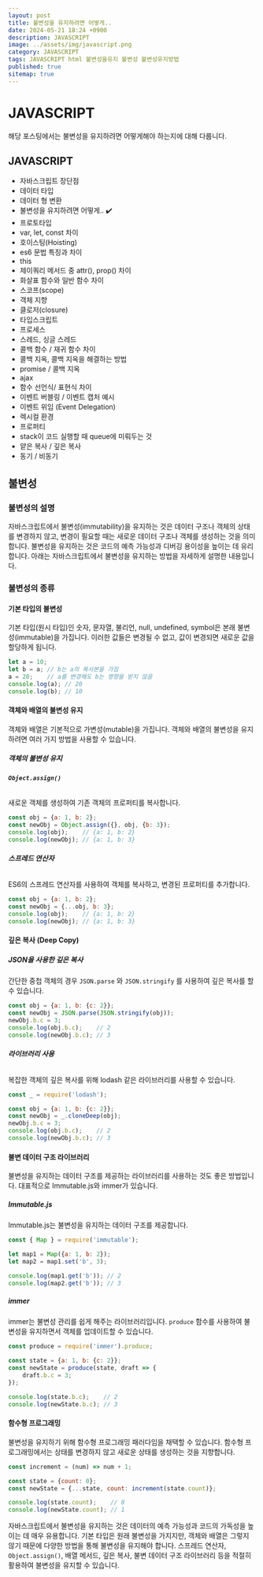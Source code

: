 ```yaml
---
layout: post
title: 불변성을 유지하려면 어떻게..
date: 2024-05-21 18:24 +0900
description: JAVASCRIPT
image: ../assets/img/javascript.png
category: JAVASCRIPT
tags: JAVASCRIPT html 불변성을유지 불변성 불변성유지방법
published: true
sitemap: true
---
```


# JAVASCRIPT
해당 포스팅에서는 불변성을 유지하려면 어떻게해야 하는지에 대해 다룹니다.<br />


## __JAVASCRIPT__
* 자바스크립트 장단점 <br/>
* 데이터 타입 <br/>
* 데이터 형 변환<br/>
* 불변성을 유지하려면 어떻게.. ✔️<br/>
* 프로토타입 <br/>
* var, let, const 차이<br/>
* 호이스팅(Hoisting)<br/>
* es6 문법 특징과 차이<br/>
* this<br/>
* 제이쿼리 메서드 중 attr(), prop() 차이<br/>
* 화살표 함수와 일반 함수 차이<br/>
* 스코프(scope)<br/>
* 객체 지향<br/>
* 클로저(closure)<br/>
* 타입스크립트<br/>
* 프로세스<br/>
* 스레드, 싱글 스레드<br/>
* 콜백 함수 / 재귀 함수 차이<br/>
* 콜백 지옥, 콜백 지옥을 해결하는 방법<br/>
* promise / 콜백 지옥<br/>
* ajax<br/>
* 함수 선언식/ 표현식 차이<br/>
* 이벤트 버블링 / 이벤트 캡처 예시<br/>
* 이벤트 위임 (Event Delegation)<br/>
* 렉시컬 환경<br/>
* 프로퍼티<br/>
* stack이 코드 실행할 때 queue에 미뤄두는 것<br/>
* 얕은 복사 / 깊은 복사<br/>
* 동기 / 비동기<br/>

## __불변성__<br/>

### __불변성의 설명__
자바스크립트에서 불변성(immutability)을 유지하는 것은 데이터 구조나 객체의 상태를 변경하지 않고, 변경이 필요할 때는 새로운 데이터 구조나 객체를 생성하는 것을 의미합니다. 불변성을 유지하는 것은 코드의 예측 가능성과 디버깅 용이성을 높이는 데 유리합니다. 아래는 자바스크립트에서 불변성을 유지하는 방법을 자세하게 설명한 내용입니다.

### __불변성의 종류__

#### __기본 타입의 불변성__
기본 타입(원시 타입)인 숫자, 문자열, 불리언, null, undefined, symbol은 본래 불변성(immutable)을 가집니다. 이러한 값들은 변경될 수 없고, 값이 변경되면 새로운 값을 할당하게 됩니다.

```javascript
let a = 10;
let b = a; // b는 a의 복사본을 가짐
a = 20;    // a를 변경해도 b는 영향을 받지 않음
console.log(a); // 20
console.log(b); // 10
```

#### __객체와 배열의 불변성 유지__
객체와 배열은 기본적으로 가변성(mutable)을 가집니다. 객체와 배열의 불변성을 유지하려면 여러 가지 방법을 사용할 수 있습니다.

##### __객체의 불변성 유지__

###### __`Object.assign()`__
새로운 객체를 생성하여 기존 객체의 프로퍼티를 복사합니다.

```javascript
const obj = {a: 1, b: 2};
const newObj = Object.assign({}, obj, {b: 3});
console.log(obj);    // {a: 1, b: 2}
console.log(newObj); // {a: 1, b: 3}
```

###### __스프레드 연산자__
ES6의 스프레드 연산자를 사용하여 객체를 복사하고, 변경된 프로퍼티를 추가합니다.

```javascript
const obj = {a: 1, b: 2};
const newObj = {...obj, b: 3};
console.log(obj);    // {a: 1, b: 2}
console.log(newObj); // {a: 1, b: 3}
```

#### __깊은 복사 (Deep Copy)__

##### __JSON을 사용한 깊은 복사__
간단한 중첩 객체의 경우 `JSON.parse` 와 `JSON.stringify` 를 사용하여 깊은 복사를 할 수 있습니다.

```javascript
const obj = {a: 1, b: {c: 2}};
const newObj = JSON.parse(JSON.stringify(obj));
newObj.b.c = 3;
console.log(obj.b.c);    // 2
console.log(newObj.b.c); // 3
```

###### __라이브러리 사용__
복잡한 객체의 깊은 복사를 위해 lodash 같은 라이브러리를 사용할 수 있습니다.

```javascript
const _ = require('lodash');

const obj = {a: 1, b: {c: 2}};
const newObj = _.cloneDeep(obj);
newObj.b.c = 3;
console.log(obj.b.c);    // 2
console.log(newObj.b.c); // 3
```


#### __불변 데이터 구조 라이브러리__
불변성을 유지하는 데이터 구조를 제공하는 라이브러리를 사용하는 것도 좋은 방법입니다. 대표적으로 Immutable.js와 immer가 있습니다.

##### __Immutable.js__
Immutable.js는 불변성을 유지하는 데이터 구조를 제공합니다.

```javascript
const { Map } = require('immutable');

let map1 = Map({a: 1, b: 2});
let map2 = map1.set('b', 3);

console.log(map1.get('b')); // 2
console.log(map2.get('b')); // 3
```

##### __immer__
immer는 불변성 관리를 쉽게 해주는 라이브러리입니다. `produce` 함수를 사용하여 불변성을 유지하면서 객체를 업데이트할 수 있습니다.

```javascript
const produce = require('immer').produce;

const state = {a: 1, b: {c: 2}};
const newState = produce(state, draft => {
    draft.b.c = 3;
});

console.log(state.b.c);    // 2
console.log(newState.b.c); // 3
```

#### __함수형 프로그래밍__
불변성을 유지하기 위해 함수형 프로그래밍 패러다임을 채택할 수 있습니다. 함수형 프로그래밍에서는 상태를 변경하지 않고 새로운 상태를 생성하는 것을 지향합니다.

```javascript
const increment = (num) => num + 1;

const state = {count: 0};
const newState = {...state, count: increment(state.count)};

console.log(state.count);    // 0
console.log(newState.count); // 1
```

자바스크립트에서 불변성을 유지하는 것은 데이터의 예측 가능성과 코드의 가독성을 높이는 데 매우 유용합니다. 기본 타입은 원래 불변성을 가지지만, 객체와 배열은 그렇지 않기 때문에 다양한 방법을 통해 불변성을 유지해야 합니다. 스프레드 연산자, `Object.assign()`, 배열 메서드, 깊은 복사, 불변 데이터 구조 라이브러리 등을 적절히 활용하여 불변성을 유지할 수 있습니다.
